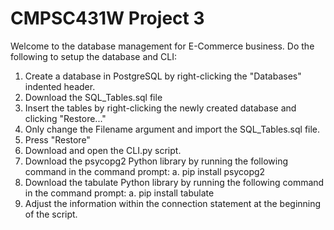 # CMPSC431W Project 3
Welcome to the database management for E-Commerce business.
Do the following to setup the database and CLI:
1. Create a database in PostgreSQL by right-clicking the "Databases" indented header.
2. Download the SQL_Tables.sql file
3. Insert the tables by right-clicking the newly created database and clicking "Restore..."
4. Only change the Filename argument and import the SQL_Tables.sql file.
5. Press "Restore"
6. Download and open the CLI.py script.
7. Download the psycopg2 Python library by running the following command in the command prompt:
    a. pip install psycopg2
8. Download the tabulate Python library by running the following command in the command prompt:
    a. pip install tabulate
9. Adjust the information within the connection statement at the beginning of the script.
